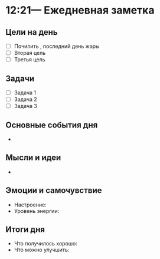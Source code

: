 #  12:21— Ежедневная заметка

## Цели на день
- [ ] Почилить , последний день жары
- [ ] Вторая цель
- [ ] Третья цель

## Задачи
- [ ] Задача 1
- [ ] Задача 2
- [ ] Задача 3

## Основные события дня
- 

## Мысли и идеи
- 

## Эмоции и самочувствие
- Настроение: 
- Уровень энергии: 

## Итоги дня
- Что получилось хорошо:
- Что можно улучшить:
